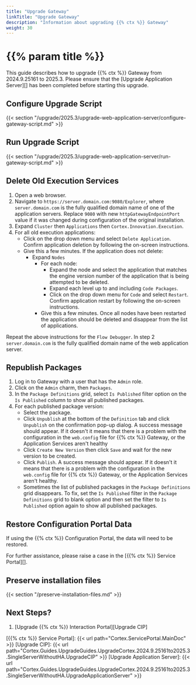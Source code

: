 ```yaml
---
title: "Upgrade Gateway"
linkTitle: "Upgrade Gateway"
description: "Information about upgrading {{% ctx %}} Gateway"
weight: 30
---
```


# {{% param title %}}

This guide describes how to upgrade {{% ctx %}} Gateway from 2024.9.25161 to 2025.3. Please ensure that the [Upgrade Application Server][] has been completed before starting this upgrade.

## Configure Upgrade Script

{{< section "/upgrade/2025.3/upgrade-web-application-server/configure-gateway-script.md" >}}

## Run Upgrade Script

{{< section "/upgrade/2025.3/upgrade-web-application-server/run-gateway-script.md" >}}

## Delete Old Execution Services

1. Open a web browser.
1. Navigate to `https://server.domain.com:9080/Explorer`, where `server.domain.com` is the fully qualified domain name of one of the application servers. Replace `9080` with new `httpGatewayEndpointPort` value if it was changed during configuration of the original installation.
1. Expand `Cluster` then `Applications` then `Cortex.Innovation.Execution`.
1. For all old execution applications:
    * Click on the drop down menu and select `Delete Application`. Confirm application deletion by following the on-screen instructions.
    * Give this a few minutes. If the application does not delete:
        * Expand `Nodes`
            * For each node:
                * Expand the node and select the application that matches the engine version number of the application that is being attempted to be deleted.
                * Expand each level up to and including `Code Packages`.
                * Click on the drop down menu for `Code` and select `Restart`. Confirm application restart by following the on-screen instructions.
            * Give this a few minutes. Once all nodes have been restarted the application should be deleted and disappear from the list of applications.

Repeat the above instructions for the `Flow Debugger`. In step 2 `server.domain.com` is the fully qualified domain name of the web application server.

## Republish Packages

1. Log in to Gateway with a user that has the `Admin` role.
1. Click on the `Admin` charm, then `Packages`.
1. In the `Package Definitions` grid, select `Is Published` filter option on the `Is Published` column to show all published packages.
1. For each published package version:
    * Select the package.
    * Click  `Unpublish` at the bottom of the `Definition` tab and click `Unpublish` on the confirmation pop-up dialog. A success message should appear. If it doesn't it means that there is a problem with the configuration in the `web.config` file for {{% ctx %}} Gateway, or the Application Services aren't healthy
    * Click `Create New Version` then click `Save` and wait for the new version to be created.
    * Click `Publish`. A success message should appear. If it doesn't it means that there is a problem with the configuration in the `web.config` file for {{% ctx %}} Gateway, or the Application Services aren't healthy.
    * Sometimes the list of published packages in the `Package Definitions` grid disappears. To fix, set the `Is Published` filter in the `Package Definitions` grid to blank option and then set the filter to `Is Published` option again to show all published packages.

## Restore Configuration Portal Data

If using the {{% ctx %}} Configuration Portal, the data will need to be restored.

For further assistance, please raise a case in the [{{% ctx %}} Service Portal][].

## Preserve installation files

{{< section "/preserve-installation-files.md" >}}

## Next Steps?

1. [Upgrade {{% ctx %}} Interaction Portal][Upgrade CIP]

[{{% ctx %}} Service Portal]: {{< url path="Cortex.ServicePortal.MainDoc" >}}
[Upgrade CIP]: {{< url path="Cortex.Guides.UpgradeGuides.UpgradeCortex.2024.9.25161to2025.3.SingleServerWithoutHA.UpgradeCIP" >}}
[Upgrade Application Server]: {{< url path="Cortex.Guides.UpgradeGuides.UpgradeCortex.2024.9.25161to2025.3.SingleServerWithoutHA.UpgradeApplicationServer" >}}
